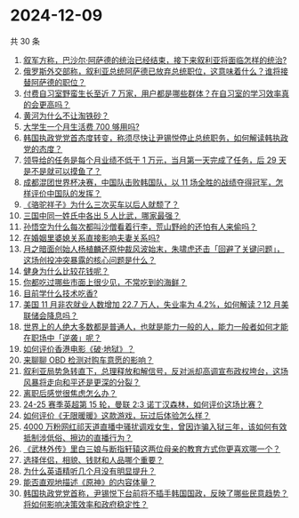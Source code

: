 # 2024-12-09

共 30 条

<!-- BEGIN ZHIHUVIDEO -->
<!-- 最后更新时间 Mon Dec 09 2024 00:12:10 GMT+0800 (China Standard Time) -->
1. [叙军方称，巴沙尔·阿萨德的统治已经结束，接下来叙利亚将面临怎样的统治?](https://www.zhihu.com/question/6282653022)
1. [俄罗斯外交部称，叙利亚总统阿萨德已放弃总统职位，这意味着什么？谁将接替阿萨德的职位？](https://www.zhihu.com/question/6309216537)
1. [付费自习室野蛮生长至近 7 万家，用户都是哪些群体？在自习室的学习效率真的会更高吗？](https://www.zhihu.com/question/6129520200)
1. [黄河为什么不让淘铁砂？](https://www.zhihu.com/question/647875854)
1. [大学生一个月生活费 700 够用吗?](https://www.zhihu.com/question/6060571881)
1. [韩国执政党党首态度转变，称须尽快让尹锡悦停止总统职务，如何解读韩执政党的态度？](https://www.zhihu.com/question/6099505323)
1. [领导给的任务是每个月业绩不低于 1 万元，当月第一天完成了任务，后 29 天是不是就可以摸鱼了？](https://www.zhihu.com/question/5707877909)
1. [成都混团世界杯决赛，中国队击败韩国队，以 11 场全胜的战绩夺得冠军，怎样评价中国队的发挥？](https://www.zhihu.com/question/6312934382)
1. [《骆驼祥子》为什么三次买车以后人就颓了？](https://www.zhihu.com/question/576011192)
1. [三国中同一姓氏中各出 5 人比武，哪家最强？](https://www.zhihu.com/question/6099338893)
1. [孙悟空为什么每次都叫沙僧看着行李，荒山野岭的还怕有人来偷吗？](https://www.zhihu.com/question/2673686131)
1. [在婚姻里婆媳关系直接影响夫妻关系吗?](https://www.zhihu.com/question/6151076743)
1. [月之暗面创始人杨植麟还原仲裁风波始末，朱啸虎还击「回避了关键问题」，这场创投冲突暴露的核心问题是什么？](https://www.zhihu.com/question/6197697869)
1. [健身为什么比较花钱呢？](https://www.zhihu.com/question/4099326039)
1. [你都吃过哪些市面上很少见，不常吃到的海鲜？](https://www.zhihu.com/question/4980812522)
1. [目前学什么技术吃香?](https://www.zhihu.com/question/642842638)
1. [美国 11 月非农就业人数增加 22.7 万人，失业率为 4.2%，如何解读？12 月美联储会降息吗？](https://www.zhihu.com/question/6155979475)
1. [世界上的人绝大多数都是普通人，也就是能力一般的人，能力一般者如何才能在职场中「逆袭」呢？](https://www.zhihu.com/question/6015682584)
1. [如何评价香港电影《破·地狱》？](https://www.zhihu.com/question/4465111948)
1. [来聊聊 OBD 检测对购车意愿的影响？](https://www.zhihu.com/question/6013760550)
1. [叙利亚局势急转直下，总理释放和解信号，反对派却高调宣布政权垮台，这场风暴将走向和平还是更深的分裂？](https://www.zhihu.com/question/6281565614)
1. [离职后感觉很焦虑怎么办？](https://www.zhihu.com/question/5598710327)
1. [24-25 赛季英超第 15 轮，曼联 2:3 诺丁汉森林，如何评价这场比赛？](https://www.zhihu.com/question/6247838326)
1. [如何评价《无限暖暖》这款游戏，玩过后体验怎么样？](https://www.zhihu.com/question/654176177)
1. [4000 万粉网红祁天道直播中骚扰调戏女生，曾因诈骗入狱三年，该如何有效抵制涉低俗、擦边的直播行为？](https://www.zhihu.com/question/5929302143)
1. [《武林外传》里白三娘与断指轩辕这两位母亲的教育方式你更喜欢哪一个？](https://www.zhihu.com/question/322184718)
1. [选择伴侣，相貌、钱财和人品哪个重要？](https://www.zhihu.com/question/3624695858)
1. [为什么英语精听几个月没有明显提升？](https://www.zhihu.com/question/5963964764)
1. [能否直观地描述《原神》的内容体量？](https://www.zhihu.com/question/5546346939)
1. [韩国执政党党首称，尹锡悦下台前将不插手韩国国政，反映了哪些民意趋势？将如何影响决策效率和政府稳定性？](https://www.zhihu.com/question/6276158184)
<!-- END ZHIHUVIDEO -->
